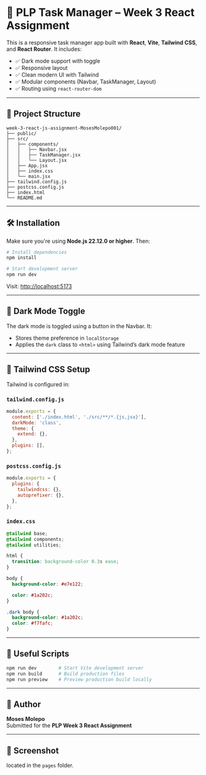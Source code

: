# 🧠 PLP Task Manager – Week 3 React Assignment

This is a responsive task manager app built with **React**, **Vite**, **Tailwind CSS**, and **React Router**. It includes:

- ✅ Dark mode support with toggle
- ✅ Responsive layout
- ✅ Clean modern UI with Tailwind
- ✅ Modular components (Navbar, TaskManager, Layout)
- ✅ Routing using `react-router-dom`

---

## 📁 Project Structure

```
week-3-react-js-assignment-MosesMolepo001/
├── public/
├── src/
│   ├── components/
│   │   ├── Navbar.jsx
│   │   ├── TaskManager.jsx
│   │   └── Layout.jsx
│   ├── App.jsx
│   ├── index.css
│   └── main.jsx
├── tailwind.config.js
├── postcss.config.js
├── index.html
└── README.md
```

---

## 🛠️ Installation

Make sure you're using **Node.js 22.12.0 or higher**. Then:

```bash
# Install dependencies
npm install

# Start development server
npm run dev
```

Visit: [http://localhost:5173](http://localhost:5173)

---

## 🌙 Dark Mode Toggle

The dark mode is toggled using a button in the Navbar. It:

- Stores theme preference in `localStorage`
- Applies the `dark` class to `<html>` using Tailwind’s dark mode feature

---

## 💅 Tailwind CSS Setup

Tailwind is configured in:

### `tailwind.config.js`
```js
module.exports = {
  content: ['./index.html', './src/**/*.{js,jsx}'],
  darkMode: 'class',
  theme: {
    extend: {},
  },
  plugins: [],
};
```

### `postcss.config.js`
```js
module.exports = {
  plugins: {
    tailwindcss: {},
    autoprefixer: {},
  },
};
```

### `index.css`
```css
@tailwind base;
@tailwind components;
@tailwind utilities;

html {
  transition: background-color 0.3s ease;
}

body {
  background-color: #e7e122;

  color: #1a202c;
}

.dark body {
  background-color: #1a202c;
  color: #f7fafc;
}
```

---

## 🔗 Useful Scripts

```bash
npm run dev        # Start Vite development server
npm run build      # Build production files
npm run preview    # Preview production build locally
```

---

## 🙌 Author

**Moses Molepo**  
Submitted for the **PLP Week 3 React Assignment**

---

## 📸 Screenshot

located in the `pages` folder.
